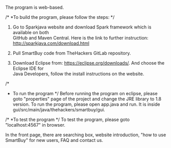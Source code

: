 The program is web-based.

/*
 *To build the program, please follow the steps:
 */
1. Go to Sparkjava website and download Spark framework which is available on both	
GitHub	and	Maven Central.
Here is the link to further instruction: http://sparkjava.com/download.html	

2. Pull	SmartBuy code from TheHackers GitLab repository.	

3. Download	Eclipse	from: https://eclipse.org/downloads/. And choose the Eclipse IDE for	
Java Developers, follow	the	install	instructions on	the	website.	

/*
 * To run the program
 */
Before running the program on eclipse, please goto "properties" page of the project and change the JRE library to 1.8 version.
To run the program, please open app.java and run. It is inside gui/src/main/java/thehackers/smartbuy/gui.

/*
 *To test the program
 */
To test the program, please goto "localhost:4567" in browser. 

In the front page, there are searching box, website introduction, "how to use SmartBuy" for new users, FAQ and contact us.